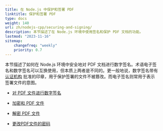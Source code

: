 ```yaml
---
title: 在 Node.js 中保护和签署 PDF
linktitle: 保护和签署 PDF
type: docs
weight: 140
url: zh/nodejs-cpp/securing-and-signing/
description: 本节描述了在 Node.js 环境中使用签名和保护 PDF 文档的功能。
lastmod: "2023-11-16"
sitemap:
    changefreq: "weekly"
    priority: 0.7
---
```


本节描述了如何在 Node.js 环境中安全地对 PDF 文档进行数字签名。术语电子签名和数字签名可以互换使用，但本质上两者是不同的。更一般地说，数字签名带有 [认证机构](https://en.wikipedia.org/wiki/Certificate_authority) 批准的印章，用于保护签署的文件不被篡改。而电子签名则常用于表示签署文件的意图。

- [对 PDF 文件进行数字签名](/pdf/nodejs-cpp/sign-pdf/)
- [加密和 PDF 文件](/pdf/nodejs-cpp/encrypt-pdf/)

- [解密 PDF 文件](/pdf/nodejs-cpp/decrypt-pdf/)
 - [更改PDF文件的密码](/pdf/nodejs-cpp/change-password-pdf/)